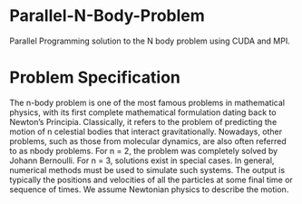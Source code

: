 # Parallel-N-Body-Problem
Parallel Programming solution to the N body problem using CUDA and MPI.

# Problem Specification

The n-body problem is one of the most famous problems in mathematical physics, with its first complete mathematical formulation dating back to Newton’s Principia. Classically, it refers to the problem of predicting the motion of n celestial bodies that interact gravitationally. Nowadays, other problems, such as those from molecular dynamics, are also often referred to as nbody problems. 
For n = 2, the problem was completely solved by Johann Bernoulli. 
For n = 3, solutions exist in special cases.
In general, numerical methods must be used to simulate such systems.
The output is typically the positions and velocities of all the particles at some final time or sequence of times.
We assume Newtonian physics to describe the motion.
